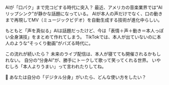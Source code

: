 AIが「口パク」まで完コピする時代に突入？
最近、アメリカの音楽業界では“AIリップシンク”が静かな話題になっている。
AIが本人の声だけでなく、口の動きまで再現してMV（ミュージックビデオ）を自動生成する技術が進化中らしい。

もともと「声を真似る」AIは話題だったけど、今は「表情＋声＋動き＝本人っぽい全身演技」をまとめて作れてしまう。
TikTokでは、本人が出ていないのに本人のような“そっくり動画”がバズる時代に。

この流れが続いたら？
未来のライブ配信は、本人が寝てても開催されるかもしれない。
自分の“分身AI”が、勝手にトークして歌って笑ってくれる世界。
いやむしろ「本人よりうまい」って言われたりしてね。

📌 あなたは自分の「デジタル分身」がいたら、どんな使い方をしたい？
